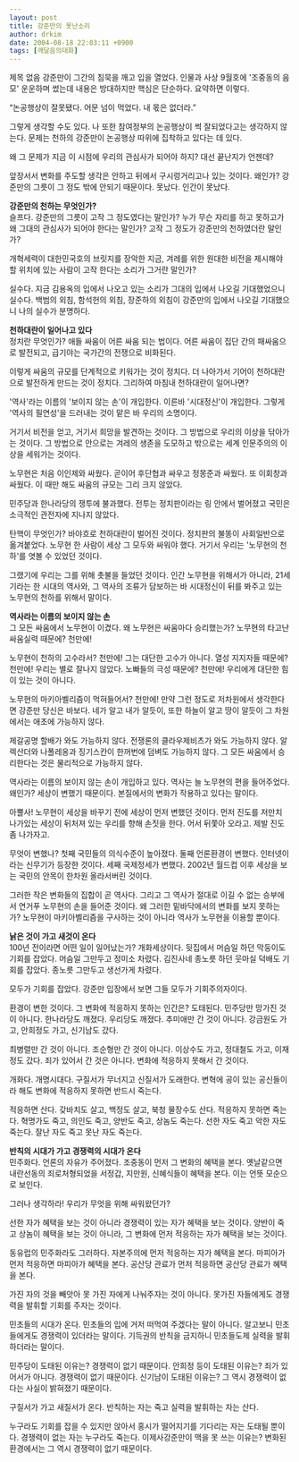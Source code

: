 ```yaml
---
layout: post
title: 강준만의 못난소리
author: drkim
date: 2004-08-18 22:03:11 +0900
tags: [깨달음의대화]
---
```

 제목 없음 강준만이 그간의 침묵을 깨고 입을 열었다. 인물과 사상 9월호에 '조중동의 음모' 운운하며 썼는데 내용은 방대하지만 핵심은 단순하다. 요약하면 이렇다.    
  
“논공행상이 잘못됐다. 어문 넘이 먹었다. 내 몫은 없더라.” 
  
  
그렇게 생각할 수도 있다. 나 또한 참여정부의 논공행상이 썩 잘되었다고는 생각하지 않는다. 문제는 천하의 강준만이 논공행상 따위에 집착하고 있다는 데 있다.    
  
왜 그 문제가 지금 이 시점에 우리의 관심사가 되어야 하지? 대선 끝난지가 언젠데?    
  
앞장서서 변화를 주도할 생각은 안하고 뒤에서 구시렁거리고나 있는 것이다. 왜인가? 강준만의 그릇이 그 정도 밖에 안되기 때문이다. 못났다. 인간이 못났다.    
  
**강준만의 천하는 무엇인가?**  
슬프다. 강준만의 그릇이 고작 그 정도였다는 말인가? 누가 무슨 자리를 하고 못하고가 왜 그대의 관심사가 되어야 한다는 말인가? 고작 그 정도가 강준만의 천하였더란 말인가?    
  
개혁세력이 대한민국호의 브릿지를 장악한 지금, 겨레를 위한 원대한 비전을 제시해야 할 위치에 있는 사람이 고작 한다는 소리가 그거란 말인가?    
  
실수다. 지금 김용옥의 입에서 나오고 있는 소리가 그대의 입에서 나오길 기대했었으니 실수다. 백범의 외침, 함석헌의 외침, 장준하의 외침이 강준만의 입에서 나오길 기대했으니 나의 실수가 분명하다.    
  
**천하대란이 일어나고 있다**  
정치란 무엇인가? 애들 싸움이 어른 싸움 되는 법이다. 어른 싸움이 집단 간의 패싸움으로 발전되고, 급기야는 국가간의 전쟁으로 비화된다.    
  
이렇게 싸움의 규모를 단계적으로 키워가는 것이 정치다. 더 나아가서 기어이 천하대란으로 발전하게 만드는 것이 정치다. 그리하여 마침내 천하대란이 일어나면?    
  
'역사'라는 이름의 '보이지 않는 손'이 개입한다. 이른바 '시대정신'이 개입한다. 그렇게 '역사의 필연성'을 드러내는 것이 맡은 바 우리의 소명이다. 
  
  
거기서 비전을 얻고, 거기서 희망을 발견하는 것이다. 그 방법으로 우리의 이상을 닦아가는 것이다. 그 방법으로 안으로는 겨레의 생존을 도모하고 밖으로는 세계 인문주의의 이상을 세워가는 것이다.    
  
노무현은 처음 이인제와 싸웠다. 곧이어 후단협과 싸우고 정몽준과 싸웠다. 또 이회창과 싸웠다. 이 때만 해도 싸움의 규모는 그리 크지 않았다.    
  
민주당과 한나라당의 쟁투에 불과했다. 전투는 정치판이라는 링 안에서 벌어졌고 국민은 소극적인 관전자에 지나지 않았다.    
  
탄핵이 무엇인가? 바야흐로 천하대란이 벌어진 것이다. 정치판의 불똥이 사회일반으로 옮겨붙었다. 노무현 한 사람이 세상 그 모두와 싸워야 했다. 거기서 우리는 '노무현의 천하'를 엿볼 수 있었던 것이다.    
  
그랬기에 우리는 그를 위해 촛불을 들었던 것이다. 인간 노무현을 위해서가 아니라, 21세기라는 한 시대의 역사와, 그 역사의 조류가 담보하는 바 시대정신이 뒤를 봐주고 있는 노무현의 천하를 위해서 말이다. 
  
  
**역사라는 이름의 보이지 않는 손**  
그 모든 싸움에서 노무현이 이겼다. 왜 노무현은 싸움마다 승리했는가? 노무현의 타고난 싸움실력 때문에? 천만에!    
  
노무현이 천하의 고수라서? 천만에! 그는 대단한 고수가 아니다. 열성 지지자들 때문에? 천만에! 우리는 별로 잘나지 않았다. 노빠들의 극성 때문에? 천만에! 우리에게 대단한 힘이 있는 것이 아니다.    
  
노무현의 마키아벨리즘이 먹혀들어서? 천만에! 만약 그런 정도로 저차원에서 생각한다면 강준만 당신은 바보다. 네가 알고 내가 알듯이, 또한 하늘이 알고 땅이 알듯이 그 차원에서는 애초에 가능하지 않다.    
  
제갈공명 할배가 와도 가능하지 않다. 전쟁론의 클라우제비츠가 와도 가능하지 않다. 알렉산더와 나폴레옹과 징기스칸이 한꺼번에 덤벼도 가능하지 않다. 그 모든 싸움에서 승리한다는 것은 물리적으로 가능하지 않다.    
  
역사라는 이름의 보이지 않는 손이 개입하고 있다. 역사는 늘 노무현의 편을 들어주었다. 왜인가? 세상이 변했기 때문이다. 본질에서의 변화가 작용하고 있다는 말이다.    
  
아뿔사! 노무현이 세상을 바꾸기 전에 세상이 먼저 변했던 것이다. 먼저 진도를 저만치 나가있는 세상이 뒤처져 있는 우리를 향해 손짓을 한다. 어서 뒤쫓아 오라고. 제발 진도 좀 나가자고.    
  
무엇이 변했나? 첫째 국민들의 의식수준이 높아졌다. 둘째 언론환경이 변했다. 인터넷이라는 신무기가 등장한 것이다. 세째 국제정세가 변했다. 2002년 월드컵 이후 세상을 보는 국민의 안목이 한차원 올라서버린 것이다. 
  
  
그러한 작은 변화들의 집합이 곧 역사다. 그리고 그 역사가 절대로 이길 수 없는 승부에서 연거푸 노무현의 손을 들어준 것이다. 왜 그러한 밑바닥에서의 변화를 보지 못하는가? 노무현이 마키아벨리즘을 구사하는 것이 아니라 역사가 노무현을 이용할 뿐이다.    
  
**낡은 것이 가고 새것이 온다**  
100년 전이라면 어떤 일이 일어났는가? 개화세상이다. 뒷집에서 머슴일 하던 막둥이도 기회를 잡았다. 머슴일 그만두고 정미소 차렸다. 김진사네 종노릇 하던 웃마실 덕배도 기회를 잡았다. 종노릇 그만두고 생선가게 차렸다.    
  
모두가 기회를 잡았다. 강준만 입장에서 보면 그들 모두가 기회주의자이다.    
  
환경이 변한 것이다. 그 변화에 적응하지 못하는 인간은? 도태된다. 민주당만 망가진 것이 아니다. 한나라당도 깨졌다. 우리당도 깨졌다. 추미애만 간 것이 아니다. 강금원도 가고, 안희정도 가고, 신기남도 갔다.    
  
최병렬만 간 것이 아니다. 조순형만 간 것이 아니다. 이상수도 가고, 정대철도 가고, 이재정도 갔다. 죄가 있어서 간 것은 아니다. 변화에 적응하지 못해서 간 것이다.    
  
개화다. 개명시대다. 구질서가 무너지고 신질서가 도래한다. 변혁에 공이 있는 공신들이라 해도 변화에 적응하지 못하면 반드시 죽는다.    
  
적응하면 산다. 갖바치도 살고, 백정도 살고, 북청 물장수도 산다. 적응하지 못하면 죽는다. 혁명가도 죽고, 의인도 죽고, 양반도 죽고, 상놈도 죽는다. 선한 자도 죽고 악한 자도 죽는다. 잘난 자도 죽고 못난 자도 죽는다.    
  
**반칙의 시대가 가고 경쟁력의 시대가 온다**  
민주화다. 언론의 자유가 주어졌다. 조중동이 먼저 그 변화의 혜택을 본다. 옛날같으면 내란선동의 죄로처형되었을 서정갑, 지만원, 신혜식들이 혜택을 본다. 이는 언뜻 모순으로 보인다.    
  
그러나 생각하라! 우리가 무엇을 위해 싸워왔던가?    
  
선한 자가 혜택을 보는 것이 아니라 경쟁력이 있는 자가 혜택을 보는 것이다. 양반이 죽고 상놈이 혜택을 보는 것이 아니라, 그 변화에 먼저 적응하는 자가 혜택을 보는 것이다.    
  
동유럽의 민주화라도 그러하다. 자본주의에 먼저 적응하는 자가 혜택을 본다. 마피아가 먼저 적응하면 마피아가 혜택을 본다. 공산당 관료가 먼저 적응하면 공산당 관료가 혜택을 본다.    
  
가진 자의 것을 빼앗아 못 가진 자에게 나눠주자는 것이 아니다. 못가진 자들에게도 경쟁력을 발휘할 기회를 주자는 것이다.    
  
민초들의 시대가 온다. 민초들의 입에 거저 떠먹여 주겠다는 말이 아니다. 알고보니 민초들에게도 경쟁력이 있더라는 말이다. 기득권의 반칙을 금지하니 민초들도제 실력을 발휘하더라는 말이다.    
  
민주당이 도태된 이유는? 경쟁력이 없기 때문이다. 안희정 등이 도태된 이유는? 죄가 있어서가 아니다. 경쟁력이 없기 때문이다. 신기남이 도태된 이유는? 그 역시 경쟁력이 없다는 사실이 밝혀졌기 때문이다.    
  
구질서가 가고 새질서가 온다. 반칙하는 자는 죽고 실력을 발휘하는 자는 산다.    
  
누구라도 기회를 잡을 수 있지만 앉아서 홍시가 떨어지기를 기다리는 자는 도태될 뿐이다. 경쟁력이 없는 자는 누구라도 죽는다. 이제사강준만이 맥을 못 쓰는 이유는? 변화된 환경에서는 그 역시 경쟁력이 없기 때문이다.